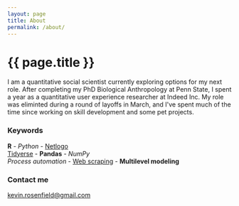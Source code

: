 ```yaml
---
layout: page
title: About
permalink: /about/
---
```


<h1>{{ page.title }}</h1>

I am  a quantitative social scientist currently exploring options for my next role. After completing my PhD Biological Anthropology at Penn State, I spent a year as a quantitative user experience researcher at Indeed Inc. My role was eliminted during a round of layoffs in March, and I've spent much of the time since working on skill development and some pet projects.

### Keywords
<b>R</b> - <i>Python</i> - <u>Netlogo</u>  
<u>Tidyerse</u> - <b>Pandas</b> - <i>NumPy</i>  
<i>Process automation</i> - <u>Web scraping</u> - <b>Multilevel modeling</b>  
  
### Contact me

[kevin.rosenfield@gmail.com](mailto:kevin.rosenfield@gmail.com)

